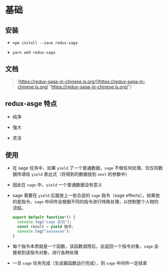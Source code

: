 # 基础

## 安装

*   `npm install --save redux-saga`

*   `yarn add redux-saga`

## 文档

> [https://redux-saga-in-chinese.js.org/](https://redux-saga-in-chinese.js.org/ "https://redux-saga-in-chinese.js.org/")

## redux-asge 特点

*   纯净

*   强大

*   灵活

## 使用

*   在 sage 任务中，如果 `yield` 了一个普通数据，`sage` 不做任何处理，仅仅将数据传递给 `yield` 表达式（将得到的数据放到 `next` 的参数中）

*   因此在 `sage` 中，`yield` 一个普通数据没有意义

*   sage 需要在 `yield` 后面放上一些合适的 `sage` 指令（sage effects），如果放的是指令，`sage` 中间件会根据不同的指令进行特殊处理，以控制整个人物的流程。

    ```javascript
    export default function*() {
      console.log("sage 启动");
      const result = yield 指令;
      console.log("aaaaaaaa");
    }
    ```

*   每个指令本质就是一个函数，该函数调用后，会返回一个指令对象，`sage` 会接收到该指令对象，进行各种处理

*   一旦 `sage` 任务完成（生成器函数运行完成），则 `sage` 中间件一定结束

